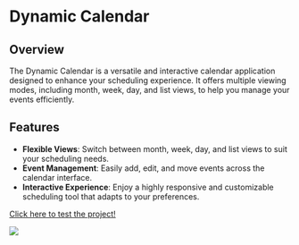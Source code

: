# Dynamic Calendar

## Overview
The Dynamic Calendar is a versatile and interactive calendar application designed to enhance your scheduling experience. It offers multiple viewing modes, including month, week, day, and list views, to help you manage your events efficiently. 

## Features
- **Flexible Views**: Switch between month, week, day, and list views to suit your scheduling needs.
- **Event Management**: Easily add, edit, and move events across the calendar interface.
- **Interactive Experience**: Enjoy a highly responsive and customizable scheduling tool that adapts to your preferences.

<a href="https://vinicius-rodriguess.github.io/Dynamic-Calendar/" target="_blank">Click here to test the project!</a>
<p></p>
<img src="./src/img/calendar.png"/>
